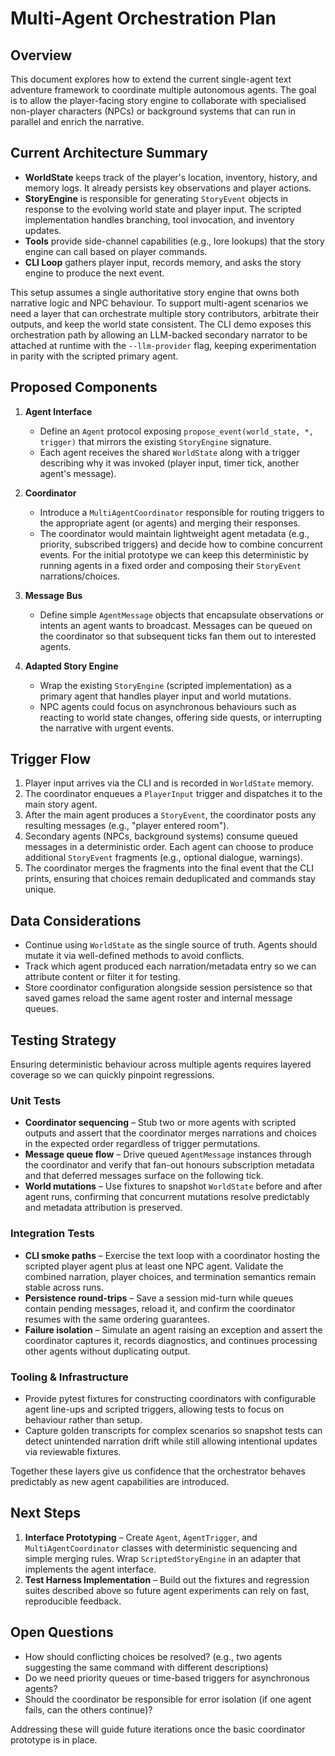 # Multi-Agent Orchestration Plan

## Overview
This document explores how to extend the current single-agent text adventure
framework to coordinate multiple autonomous agents. The goal is to allow the
player-facing story engine to collaborate with specialised non-player
characters (NPCs) or background systems that can run in parallel and enrich the
narrative.

## Current Architecture Summary
- **WorldState** keeps track of the player's location, inventory, history, and
  memory logs. It already persists key observations and player actions.
- **StoryEngine** is responsible for generating `StoryEvent` objects in response
  to the evolving world state and player input. The scripted implementation
  handles branching, tool invocation, and inventory updates.
- **Tools** provide side-channel capabilities (e.g., lore lookups) that the
  story engine can call based on player commands.
- **CLI Loop** gathers player input, records memory, and asks the story engine
  to produce the next event.

This setup assumes a single authoritative story engine that owns both narrative
logic and NPC behaviour. To support multi-agent scenarios we need a layer that
can orchestrate multiple story contributors, arbitrate their outputs, and keep
the world state consistent. The CLI demo exposes this orchestration path by
allowing an LLM-backed secondary narrator to be attached at runtime with the
`--llm-provider` flag, keeping experimentation in parity with the scripted
primary agent.

## Proposed Components
1. **Agent Interface**
   - Define an `Agent` protocol exposing `propose_event(world_state, *,
     trigger)` that mirrors the existing `StoryEngine` signature.
   - Each agent receives the shared `WorldState` along with a trigger describing
     why it was invoked (player input, timer tick, another agent's message).

2. **Coordinator**
   - Introduce a `MultiAgentCoordinator` responsible for routing triggers to
     the appropriate agent (or agents) and merging their responses.
   - The coordinator would maintain lightweight agent metadata (e.g., priority,
     subscribed triggers) and decide how to combine concurrent events. For the
     initial prototype we can keep this deterministic by running agents in a
     fixed order and composing their `StoryEvent` narrations/choices.

3. **Message Bus**
   - Define simple `AgentMessage` objects that encapsulate observations or
     intents an agent wants to broadcast. Messages can be queued on the
     coordinator so that subsequent ticks fan them out to interested agents.

4. **Adapted Story Engine**
   - Wrap the existing `StoryEngine` (scripted implementation) as a primary
     agent that handles player input and world mutations.
   - NPC agents could focus on asynchronous behaviours such as reacting to
     world state changes, offering side quests, or interrupting the narrative
     with urgent events.

## Trigger Flow
1. Player input arrives via the CLI and is recorded in `WorldState` memory.
2. The coordinator enqueues a `PlayerInput` trigger and dispatches it to the
   main story agent.
3. After the main agent produces a `StoryEvent`, the coordinator posts any
   resulting messages (e.g., "player entered room").
4. Secondary agents (NPCs, background systems) consume queued messages in a
   deterministic order. Each agent can choose to produce additional
   `StoryEvent` fragments (e.g., optional dialogue, warnings).
5. The coordinator merges the fragments into the final event that the CLI
   prints, ensuring that choices remain deduplicated and commands stay unique.

## Data Considerations
- Continue using `WorldState` as the single source of truth. Agents should
  mutate it via well-defined methods to avoid conflicts.
- Track which agent produced each narration/metadata entry so we can attribute
  content or filter it for testing.
- Store coordinator configuration alongside session persistence so that saved
  games reload the same agent roster and internal message queues.

## Testing Strategy
Ensuring deterministic behaviour across multiple agents requires layered
coverage so we can quickly pinpoint regressions.

### Unit Tests
- **Coordinator sequencing** – Stub two or more agents with scripted outputs
  and assert that the coordinator merges narrations and choices in the expected
  order regardless of trigger permutations.
- **Message queue flow** – Drive queued `AgentMessage` instances through the
  coordinator and verify that fan-out honours subscription metadata and that
  deferred messages surface on the following tick.
- **World mutations** – Use fixtures to snapshot `WorldState` before and after
  agent runs, confirming that concurrent mutations resolve predictably and
  metadata attribution is preserved.

### Integration Tests
- **CLI smoke paths** – Exercise the text loop with a coordinator hosting the
  scripted player agent plus at least one NPC agent. Validate the combined
  narration, player choices, and termination semantics remain stable across
  runs.
- **Persistence round-trips** – Save a session mid-turn while queues contain
  pending messages, reload it, and confirm the coordinator resumes with the same
  ordering guarantees.
- **Failure isolation** – Simulate an agent raising an exception and assert the
  coordinator captures it, records diagnostics, and continues processing other
  agents without duplicating output.

### Tooling & Infrastructure
- Provide pytest fixtures for constructing coordinators with configurable agent
  line-ups and scripted triggers, allowing tests to focus on behaviour rather
  than setup.
- Capture golden transcripts for complex scenarios so snapshot tests can detect
  unintended narration drift while still allowing intentional updates via
  reviewable fixtures.

Together these layers give us confidence that the orchestrator behaves
predictably as new agent capabilities are introduced.

## Next Steps
1. **Interface Prototyping** – Create `Agent`, `AgentTrigger`, and
   `MultiAgentCoordinator` classes with deterministic sequencing and simple
   merging rules. Wrap `ScriptedStoryEngine` in an adapter that implements the
   agent interface.
2. **Test Harness Implementation** – Build out the fixtures and regression
   suites described above so future agent experiments can rely on fast,
   reproducible feedback.

## Open Questions
- How should conflicting choices be resolved? (e.g., two agents suggesting the
  same command with different descriptions)
- Do we need priority queues or time-based triggers for asynchronous agents?
- Should the coordinator be responsible for error isolation (if one agent
  fails, can the others continue)?

Addressing these will guide future iterations once the basic coordinator
prototype is in place.
